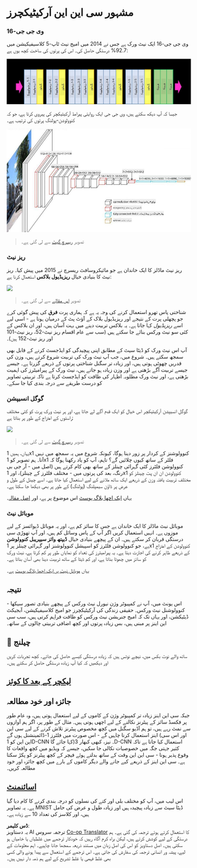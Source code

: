 <!--
CO_OP_TRANSLATOR_METADATA:
{
  "original_hash": "2f7b97b375358cb51a1e098df306bf73",
  "translation_date": "2025-08-26T09:30:37+00:00",
  "source_file": "lessons/4-ComputerVision/07-ConvNets/CNN_Architectures.md",
  "language_code": "ur"
}
-->
# مشہور سی این این آرکیٹیکچرز

### وی جی جی-16

وی جی جی-16 ایک نیٹ ورک ہے جس نے 2014 میں امیج نیٹ ٹاپ-5 کلاسیفیکیشن میں 92.7% درستگی حاصل کی۔ اس کی پرتوں کی ساخت کچھ یوں ہے:

![امیج نیٹ پرتیں](../../../../../translated_images/vgg-16-arch1.d901a5583b3a51baeaab3e768567d921e5d54befa46e1e642616c5458c934028.ur.jpg)

جیسا کہ آپ دیکھ سکتے ہیں، وی جی جی ایک روایتی پیرامڈ آرکیٹیکچر کی پیروی کرتا ہے، جو کہ کنوولوشن-پولنگ پرتوں کی ترتیب ہے۔

![امیج نیٹ پیرامڈ](../../../../../translated_images/vgg-16-arch.64ff2137f50dd49fdaa786e3f3a975b3f22615efd13efb19c5d22f12e01451a1.ur.jpg)

> تصویر [ریسرچ گیٹ](https://www.researchgate.net/figure/Vgg16-model-structure-To-get-the-VGG-NIN-model-we-replace-the-2-nd-4-th-6-th-7-th_fig2_335194493) سے لی گئی ہے۔

### ریز نیٹ

ریز نیٹ ماڈلز کا ایک خاندان ہے جو مائیکروسافٹ ریسرچ نے 2015 میں پیش کیا۔ ریز نیٹ کا بنیادی خیال **ریزیڈیول بلاکس** استعمال کرنا ہے:

<img src="images/resnet-block.png" width="300"/>

> تصویر [اس مقالے](https://arxiv.org/pdf/1512.03385.pdf) سے لی گئی ہے۔

شناختی پاس تھرو استعمال کرنے کی وجہ یہ ہے کہ ہماری پرت **فرق** کی پیش گوئی کرے جو پچھلی پرت کے نتیجے اور ریزیڈیول بلاک کے آؤٹ پٹ کے درمیان ہوتا ہے - اسی لیے اسے *ریزیڈیول* کہا جاتا ہے۔ یہ بلاکس تربیت دینے میں بہت آسان ہیں، اور ان بلاکس کے کئی سو نیٹ ورکس بنائے جا سکتے ہیں (سب سے عام اقسام ریز نیٹ-52، ریز نیٹ-101 اور ریز نیٹ-152 ہیں)۔

آپ اس نیٹ ورک کو ڈیٹا سیٹ کے مطابق اپنی پیچیدگی کو ایڈجسٹ کرنے کے قابل بھی سمجھ سکتے ہیں۔ شروع میں، جب آپ نیٹ ورک کی تربیت شروع کرتے ہیں، وزن کی قدریں چھوٹی ہوتی ہیں، اور زیادہ تر سگنل شناختی پرتوں کے ذریعے گزرتا ہے۔ جیسے جیسے تربیت آگے بڑھتی ہے اور وزن زیادہ ہو جاتے ہیں، نیٹ ورک کے پیرامیٹرز کی اہمیت بڑھتی ہے، اور نیٹ ورک مطلوبہ اظہار کی طاقت کو ایڈجسٹ کرتا ہے تاکہ تربیتی تصاویر کو درست طریقے سے درجہ بندی کیا جا سکے۔

### گوگل انسیپشن

گوگل انسیپشن آرکیٹیکچر اس خیال کو ایک قدم آگے لے جاتا ہے، اور ہر نیٹ ورک پرت کو کئی مختلف راستوں کے امتزاج کے طور پر بناتا ہے:

<img src="images/inception.png" width="400"/>

> تصویر [ریسرچ گیٹ](https://www.researchgate.net/figure/Inception-module-with-dimension-reductions-left-and-schema-for-Inception-ResNet-v1_fig2_355547454) سے لی گئی ہے۔

یہاں، ہمیں 1x1 کنوولوشنز کے کردار پر زور دینا ہوگا، کیونکہ شروع میں یہ سمجھ میں نہیں آتا۔ ہم تصویر کو 1x1 فلٹر کے ساتھ کیوں چلائیں گے؟ تاہم، آپ کو یاد رکھنا ہوگا کہ کنوولوشن فلٹرز کئی گہرائی چینلز کے ساتھ بھی کام کرتے ہیں (اصل میں - آر جی بی رنگ، بعد کی پرتوں میں - مختلف فلٹرز کے چینلز)، اور 1x1 کنوولوشن ان ان پٹ چینلز کو مختلف تربیت یافتہ وزن کے ذریعے ایک ساتھ ملانے کے لیے استعمال کیا جاتا ہے۔ اسے چینل کے طول و عرض پر ڈاؤن سیمپلنگ (پولنگ) کے طور پر بھی دیکھا جا سکتا ہے۔

یہاں [ایک اچھا بلاگ پوسٹ](https://medium.com/analytics-vidhya/talented-mr-1x1-comprehensive-look-at-1x1-convolution-in-deep-learning-f6b355825578) اس موضوع پر ہے، اور [اصل مقالہ](https://arxiv.org/pdf/1312.4400.pdf)۔

### موبائل نیٹ

موبائل نیٹ ماڈلز کا ایک خاندان ہے جس کا سائز کم ہے، اور یہ موبائل ڈیوائسز کے لیے موزوں ہے۔ انہیں استعمال کریں اگر آپ کے پاس وسائل کم ہیں، اور آپ تھوڑی سی درستگی قربان کر سکتے ہیں۔ ان کے پیچھے بنیادی خیال **ڈیپتھ وائز سیپریبل کنوولوشن** ہے، جو کنوولوشن فلٹرز کو اسپیشل کنوولوشنز اور گہرائی چینلز پر 1x1 کنوولوشن کے امتزاج کے ذریعے ظاہر کرنے کی اجازت دیتا ہے۔ یہ پیرامیٹرز کی تعداد کو نمایاں طور پر کم کرتا ہے، نیٹ ورک کو سائز میں چھوٹا بناتا ہے، اور کم ڈیٹا کے ساتھ تربیت دینا بھی آسان بناتا ہے۔

یہاں [موبائل نیٹ پر ایک اچھا بلاگ پوسٹ](https://medium.com/analytics-vidhya/image-classification-with-mobilenet-cc6fbb2cd470) ہے۔

## نتیجہ

اس یونٹ میں، آپ نے کمپیوٹر وژن نیورل نیٹ ورکس کے پیچھے بنیادی تصور سیکھا - کنوولوشنل نیٹ ورکس۔ حقیقی زندگی کی آرکیٹیکچرز جو امیج کلاسیفیکیشن، آبجیکٹ ڈیٹیکشن، اور یہاں تک کہ امیج جنریشن نیٹ ورکس کو طاقت فراہم کرتی ہیں، سب سی این اینز پر مبنی ہیں، بس زیادہ پرتوں اور کچھ اضافی تربیتی چالوں کے ساتھ۔

## 🚀 چیلنج

ساتھ والے نوٹ بکس میں، نیچے نوٹس ہیں کہ زیادہ درستگی کیسے حاصل کی جائے۔ کچھ تجربات کریں اور دیکھیں کہ کیا آپ زیادہ درستگی حاصل کر سکتے ہیں۔

## [لیکچر کے بعد کا کوئز](https://ff-quizzes.netlify.app/en/ai/quiz/14)

## جائزہ اور خود مطالعہ

جبکہ سی این اینز زیادہ تر کمپیوٹر وژن کے کاموں کے لیے استعمال ہوتی ہیں، وہ عام طور پر فکسڈ سائز کے پیٹرنز نکالنے کے لیے اچھی ہوتی ہیں۔ مثال کے طور پر، اگر ہم آوازوں سے نمٹ رہے ہیں، تو ہم آڈیو سگنل میں کچھ مخصوص پیٹرنز تلاش کرنے کے لیے سی این اینز استعمال کرنا چاہیں گے - اس صورت میں فلٹرز 1-ڈائمینشنل ہوں گے (اور اس سی این این کو 1D-CNN کہا جائے گا)۔ نیز، کبھی کبھار 3D-CNN استعمال کیا جاتا ہے تاکہ کثیر جہتی جگہ میں خصوصیات نکالی جا سکیں، جیسے کہ ویڈیو میں کچھ واقعات کا وقوع پذیر ہونا - سی این این وقت کے ساتھ بدلتے ہوئے فیچر کے کچھ پیٹرنز کو پکڑ سکتا ہے۔ سی این اینز کے ذریعے کیے جانے والے دیگر کاموں کے بارے میں کچھ جائزہ اور خود مطالعہ کریں۔

## [اسائنمنٹ](lab/README.md)

اس لیب میں، آپ کو مختلف بلی اور کتے کی نسلوں کو درجہ بندی کرنے کا کام دیا گیا ہے۔ یہ تصاویر MNIST ڈیٹا سیٹ سے زیادہ پیچیدہ ہیں اور زیادہ طول و عرض کی حامل ہیں، اور کلاسز کی تعداد 10 سے زیادہ ہے۔

**ڈس کلیمر**:  
یہ دستاویز AI ترجمہ سروس [Co-op Translator](https://github.com/Azure/co-op-translator) کا استعمال کرتے ہوئے ترجمہ کی گئی ہے۔ ہم درستگی کے لیے کوشش کرتے ہیں، لیکن براہ کرم آگاہ رہیں کہ خودکار ترجمے میں غلطیاں یا خامیاں ہو سکتی ہیں۔ اصل دستاویز کو اس کی اصل زبان میں مستند ذریعہ سمجھا جانا چاہیے۔ اہم معلومات کے لیے، پیشہ ور انسانی ترجمہ کی سفارش کی جاتی ہے۔ اس ترجمے کے استعمال سے پیدا ہونے والی کسی بھی غلط فہمی یا غلط تشریح کے لیے ہم ذمہ دار نہیں ہیں۔